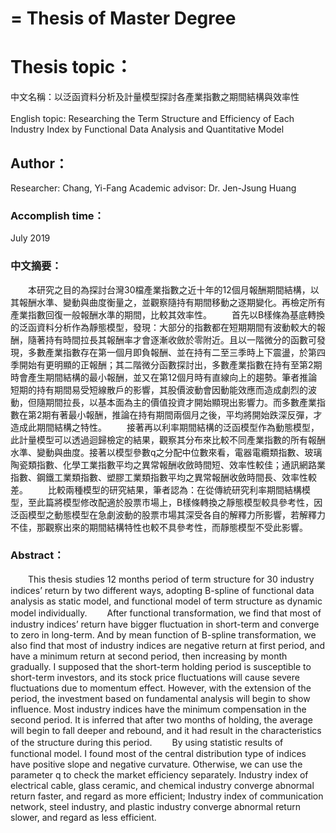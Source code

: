 =
Thesis of Master Degree
=
# Thesis topic：
中文名稱：以泛函資料分析及計量模型探討各產業指數之期間結構與效率性</br></br>
English topic: Researching the Term Structure and Efficiency of Each Industry Index by Functional Data Analysis and Quantitative Model</br>

## Author：
Researcher: Chang, Yi-Fang
Academic advisor: Dr. Jen-Jsung Huang

### Accomplish time：
July 2019

### 中文摘要：
　　本研究之目的為探討台灣30檔產業指數之近十年的12個月報酬期間結構，以其報酬水準、變動與曲度衡量之，並觀察隨持有期間移動之逐期變化。再檢定所有產業指數回復一般報酬水準的期間，比較其效率性。
　　首先以B樣條為基底轉換的泛函資料分析作為靜態模型，發現：大部分的指數都在短期期間有波動較大的報酬，隨著持有時間拉長其報酬率才會逐漸收斂於零附近。且以一階微分的函數可發現，多數產業指數存在第一個月即負報酬、並在持有二至三季時上下震盪，於第四季開始有更明顯的正報酬；其二階微分函數探討出，多數產業指數在持有至第2期時會產生期間結構的最小報酬，並又在第12個月時有直線向上的趨勢。筆者推論短期的持有期間易受短線散戶的影響，其股價波動會因動能效應而造成劇烈的波動，但隨期間拉長，以基本面為主的價值投資才開始顯現出影響力。而多數產業指數在第2期有著最小報酬，推論在持有期間兩個月之後，平均將開始跌深反彈，才造成此期間結構之特性。
　　接著再以利率期間結構的泛函模型作為動態模型，此計量模型可以透過迴歸檢定的結果，觀察其分布來比較不同產業指數的所有報酬水準、變動與曲度。接著以模型參數q之分配中位數來看，電器電纜類指數、玻璃陶瓷類指數、化學工業指數平均之異常報酬收斂時間短、效率性較佳；通訊網路業指數、鋼鐵工業類指數、塑膠工業類指數平均之異常報酬收斂時間長、效率性較差。
　　比較兩種模型的研究結果，筆者認為：在從傳統研究利率期間結構模型，至此篇將模型修改配適於股票市場上，B樣條轉換之靜態模型較具參考性，因泛函模型之動態模型在急劇波動的股票市場其深受各自的解釋力所影響，若解釋力不佳，那觀察出來的期間結構特性也較不具參考性，而靜態模型不受此影響。

### Abstract：
　　This thesis studies 12 months period of term structure for 30 industry indices’ return by two different ways, adopting B-spline of functional data analysis as static model, and functional model of term structure as dynamic model individually.
　　After functional transformation, we find that most of industry indices’ return have bigger fluctuation in short-term and converge to zero in long-term. And by mean function of B-spline transformation, we also find that most of industry indices are negative return at first period, and have a minimum return at second period, then increasing by month gradually. I supposed that the short-term holding period is susceptible to short-term investors, and its stock price fluctuations will cause severe fluctuations due to momentum effect. However, with the extension of the period, the investment based on fundamental analysis will begin to show influence. Most industry indices have the minimum compensation in the second period. It is inferred that after two months of holding, the average will begin to fall deeper and rebound, and it had result in the characteristics of the structure during this period.
　　By using statistic results of functional model. I found most of the central distribution type of indices have positive slope and negative curvature. Otherwise, we can use the parameter q to check the market efficiency separately. Industry index of electrical cable, glass ceramic, and chemical industry converge abnormal return faster, and regard as more efficient; Industry index of communication network, steel industry, and plastic industry converge abnormal return slower, and regard as less efficient.

